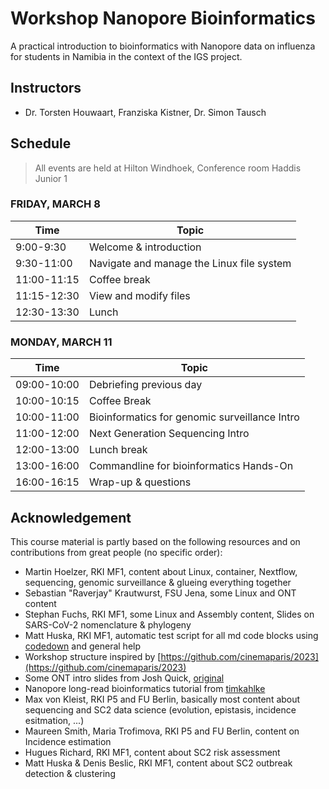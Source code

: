 # Workshop Nanopore Bioinformatics

A practical introduction to bioinformatics with Nanopore data on influenza for students in Namibia in the context of the IGS project.


## Instructors

* Dr. Torsten Houwaart, Franziska Kistner, Dr. Simon Tausch

## Schedule

> All events are held at Hilton Windhoek, Conference room Haddis Junior 1


### <a name="0"></a> FRIDAY, MARCH 8
| Time        | Topic |
| --          | --               |
| 9:00-9:30   | Welcome & introduction |
| 9:30-11:00  | Navigate and manage the Linux file system |
| 11:00-11:15 | Coffee break |
| 11:15-12:30 | View and modify files |
| 12:30-13:30 | Lunch |

### <a name="1"></a> MONDAY, MARCH 11
| Time        | Topic |
| --          | --               |
| 09:00-10:00 | Debriefing previous day |
| 10:00-10:15 | Coffee Break |
| 10:00-11:00 | Bioinformatics for genomic surveillance Intro|
| 11:00-12:00 | Next Generation Sequencing Intro|
| 12:00-13:00 | Lunch break |
| 13:00-16:00 | Commandline for bioinformatics Hands-On |
| 16:00-16:15 | Wrap-up & questions |

## Acknowledgement

This course material is partly based on the following resources and on contributions from great people (no specific order):

* Martin Hoelzer, RKI MF1, content about Linux, container, Nextflow, sequencing, genomic surveillance & glueing everything together
* Sebastian "Raverjay" Krautwurst, FSU Jena, some Linux and ONT content
* Stephan Fuchs, RKI MF1, some Linux and Assembly content, Slides on SARS-CoV-2 nomenclature & phylogeny 
* Matt Huska, RKI MF1, automatic test script for all md code blocks using [codedown](https://github.com/earldouglas/codedown) and general help
* Workshop structure inspired by [https://github.com/cinemaparis/2023](https://github.com/cinemaparis/2023)
* Some ONT intro slides from Josh Quick, [original](https://github.com/cinemaparis/2023/blob/main/day1-Tuesday/slides-Quick.pdf)
* Nanopore long-read bioinformatics tutorial from [timkahlke](https://timkahlke.github.io/LongRead_tutorials)
* Max von Kleist, RKI P5 and FU Berlin, basically most content about sequencing and SC2 data science (evolution, epistasis, incidence esitmation, ...)
* Maureen Smith, Maria Trofimova, RKI P5 and FU Berlin, content on Incidence estimation
* Hugues Richard, RKI MF1, content about SC2 risk assessment
* Matt Huska & Denis Beslic, RKI MF1, content about SC2 outbreak detection & clustering
